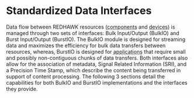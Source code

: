 # Standardized Data Interfaces

Data flow between REDHAWK resources (<abbr title="See Glossary.">components</abbr> and <abbr title="See Glossary.">devices</abbr>) is managed through two sets of interfaces: Bulk Input/Output (BulkIO) and Burst Input/Output (BurstIO). The BulkIO module is designed for streaming data and maximizes the efficiency for bulk data transfers between resources, whereas, BurstIO is designed for <abbr title="See Glossary.">applications</abbr> that require small and possibly non-contiguous chunks of data transfers. Both interfaces also allow for the association of metadata, Signal Related Information (SRI), and a Precision Time Stamp, which describe the content being transferred in support of content processing. The following 3 sections detail the capabilities for both BulkIO and BurstIO implementations and the interfaces they provide.

